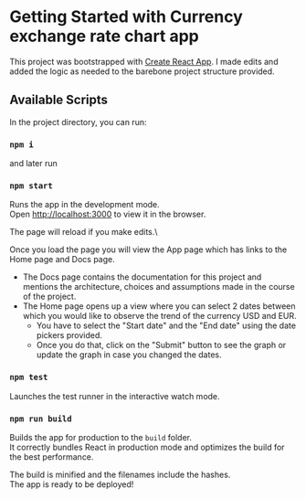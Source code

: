# Getting Started with Currency exchange rate chart app

This project was bootstrapped with [Create React App](https://github.com/facebook/create-react-app).
I made edits and added the logic as needed to the barebone project structure provided. 

## Available Scripts

In the project directory, you can run:
### `npm i` 

and later run

### `npm start`

Runs the app in the development mode.\
Open [http://localhost:3000](http://localhost:3000) to view it in the browser.

The page will reload if you make edits.\

Once you load the page you will view the App page which has links to the Home page and Docs page. 

* The Docs page contains the documentation for this project and mentions the architecture, choices and assumptions made in the course of the project. 
* The Home page opens up a view where you can select 2 dates between which you would like to observe the trend of the currency USD and EUR. 
  * You have to select the "Start date" and the "End date" using the date pickers provided. 
  * Once you do that, click on the "Submit" button to see the graph or update the graph in case you changed the dates.  

### `npm test`

Launches the test runner in the interactive watch mode.

### `npm run build`

Builds the app for production to the `build` folder.\
It correctly bundles React in production mode and optimizes the build for the best performance.

The build is minified and the filenames include the hashes.\
The app is ready to be deployed!



